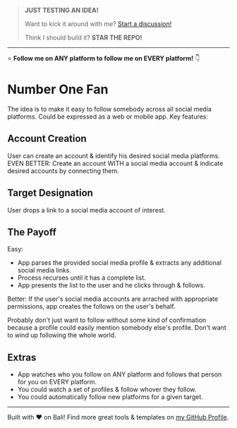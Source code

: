 > **JUST TESTING AN IDEA!**
> 
> Want to kick it around with me? [Start a discussion!](https://github.com/karmaniverous/number-one-fan/discussions)
> 
> Think I should build it? **STAR THE REPO!**

---

⭐ **Follow me on ANY platform to follow me on EVERY platform!** 👇

# Number One Fan

The idea is to make it easy to follow somebody across all social media platforms. Could be expressed as a web or mobile app. Key features:

## Account Creation

User can create an account & identify his desired social media platforms. EVEN BETTER: Create an account WITH a social media account & indicate desired accounts by connecting them.

## Target Designation

User drops a link to a social media account of interest.

## The Payoff

Easy: 

* App parses the provided social media profile & extracts any additional social media links.
* Process recurses until it has a complete list.
* App presents the list to the user and he clicks through & follows.

Better: If the user's social media accounts are arrached with appropriate permissions, app creates the follows on the user's behalf.

Probably don't just want to follow without some kind of confirmation because a profile could easily mention somebody else's profile. Don't want to wind up following the whole world.

## Extras

* App watches who you follow on ANY platform and follows that person for you on EVERY platform.
* You could watch a set of profiles & follow whover they follow.
* You could automatically follow new platforms for a given target.

---

Built with ❤️ on Bali! Find more great tools & templates on [my GitHub Profile](https://github.com/karmaniverous).

